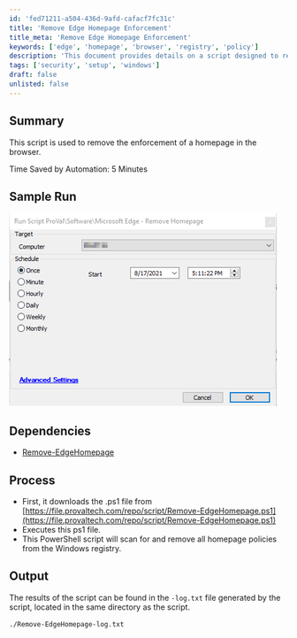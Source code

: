 ```yaml
---
id: 'fed71211-a504-436d-9afd-cafacf7fc31c'
title: 'Remove Edge Homepage Enforcement'
title_meta: 'Remove Edge Homepage Enforcement'
keywords: ['edge', 'homepage', 'browser', 'registry', 'policy']
description: 'This document provides details on a script designed to remove enforced homepage settings in the Edge browser by scanning and modifying the Windows registry. It includes sample runs, dependencies, and output information to assist users in executing the script effectively.'
tags: ['security', 'setup', 'windows']
draft: false
unlisted: false
---
```

## Summary

This script is used to remove the enforcement of a homepage in the browser.

Time Saved by Automation: 5 Minutes

## Sample Run

![Sample Run](../../../static/img/Microsoft-Edge---Remove-Homepage/image_1.png)

## Dependencies

- [Remove-EdgeHomepage](https://proval.itglue.com/DOC-5078775-7348071)

## Process

- First, it downloads the .ps1 file from [https://file.provaltech.com/repo/script/Remove-EdgeHomepage.ps1](https://file.provaltech.com/repo/script/Remove-EdgeHomepage.ps1)
- Executes this ps1 file.
- This PowerShell script will scan for and remove all homepage policies from the Windows registry.

## Output

The results of the script can be found in the `-log.txt` file generated by the script, located in the same directory as the script.

```
./Remove-EdgeHomepage-log.txt
```












